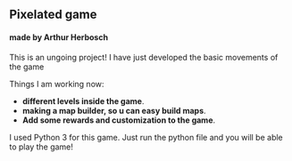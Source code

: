## Pixelated game 
#### made by Arthur Herbosch

This is an ungoing project! I have just developed the basic movements of the game

Things I am working now:  
* **different levels inside the game**. 
* **making a map builder, so u can easy build maps**. 
* **Add some rewards and customization to the game**. 


I used Python 3 for this game. Just run the python file and you will be able to play the game!
